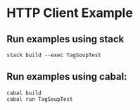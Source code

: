 # HTTP Client Example

## Run examples using stack

````````
stack build --exec TagSoupTest
````````

## Run examples using cabal:

````````
cabal build
cabal run TagSoupTest
````````

